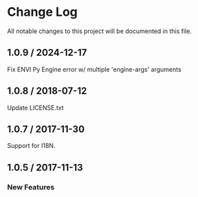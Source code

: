 # Change Log
All notable changes to this project will be documented in this file.

## 1.0.9 / 2024-12-17
Fix ENVI Py Engine error w/ multiple 'engine-args' arguments

## 1.0.8 / 2018-07-12
Update LICENSE.txt

## 1.0.7 / 2017-11-30
Support for I18N.

## 1.0.5 / 2017-11-13

### New Features
